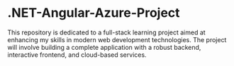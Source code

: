 # .NET-Angular-Azure-Project
This repository is dedicated to a full-stack learning project aimed at enhancing my skills in modern web development technologies. The project will involve building a complete application with a robust backend, interactive frontend, and cloud-based services.
